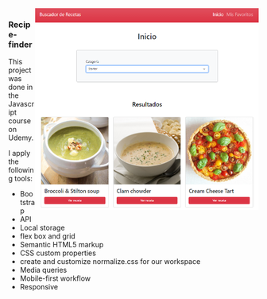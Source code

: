 <a href="https://recipe-finder-orpin.vercel.app/">
<img align="right" width="450" src="https://github.com/Dario2303/recipe-finder/blob/main/screenshot.png"/>
</a>
 
### Recipe-finder

This project was done in the Javascript course on Udemy.

I apply the following tools: 

- Bootstrap
- API
- Local storage
- flex box and grid
- Semantic HTML5 markup
- CSS custom properties
- create and customize normalize.css for our workspace
- Media queries
- Mobile-first workflow
- Responsive
